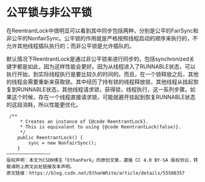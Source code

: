 # 公平锁与非公平锁

在ReentrantLock中很明显可以看到其中同步包括两种，分别是公平的FairSync和非公平的NonfairSync。公平锁的作用就是严格按照线程启动的顺序来执行的，不允许其他线程插队执行的；而非公平锁是允许插队的。

默认情况下ReentrantLock是通过非公平锁来进行同步的，包括synchronized关键字都是如此，因为这样性能会更好。因为从线程进入了RUNNABLE状态，可以执行开始，到实际线程执行是要比较久的时间的。而且，在一个锁释放之后，其他的线程会需要重新来获取锁。其中经历了持有锁的线程释放锁，其他线程从挂起恢复到RUNNABLE状态，其他线程请求锁，获得锁，线程执行，这一系列步骤。如果这个时候，存在一个线程直接请求锁，可能就避开挂起到恢复RUNNABLE状态的这段消耗，所以性能更优化。

```
 /**
     * Creates an instance of {@code ReentrantLock}.
     * This is equivalent to using {@code ReentrantLock(false)}.
     */
    public ReentrantLock() {
        sync = new NonfairSync();
    }
————————————————
版权声明：本文为CSDN博主「EthanPark」的原创文章，遵循 CC 4.0 BY-SA 版权协议，转载请附上原文出处链接及本声明。
原文链接：https://blog.csdn.net/EthanWhite/article/details/55508357
```



